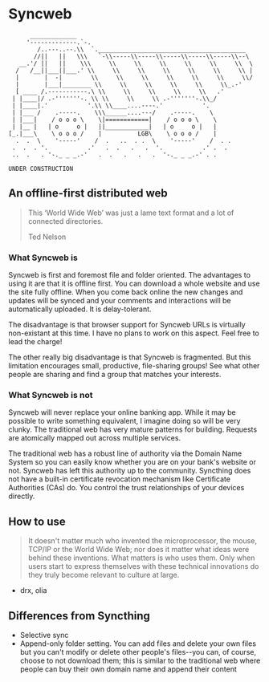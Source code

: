 # Syncweb

```plain
      _____________
     '-------------.`-.
        /..---..--.\\  `._________________________________________
       //||   ||   \\\   `-\\-----\\-----\\-----\\-----\\-----\\--\
   __.'/ ||   ||    \\\     \\     \\     \\     \\     \\     \\  \
  /   /__||___||___.' \\     \\     \\     \\     \\     \\     \\ |
  |       |  -|        \\     \\     \\     \\     \\     \\     \\/
  |       |___|________ \\     \\     \\     \\     \\     \\_.-'
  [ ____ /.-----------.\ \\     \\     \\     \\     \\   .'
 | |____|/ .-'''''''-. \\ \\     \\     \\ .-'''''''-.\\_/
 | |____|.'           '.\\ \\____....----.'           '.
 | |___ /    .-----.    \\\______....---/    .-----.    \
 | |___|    / o o o \    \|============|    / o o o \    \
 | |__ |   | o     o |   ||____________|   | o     o |   |
[_.|___\    \ o o o /    |          LGB\    \ o o o /    |
  .  .  \    '-----'    /  .   ..  . .  \    '-----'    /  . .
 .  .  . '.           .'   .  .   .   .  '.           .' .  .
 ..  .   . '-._ _ _.-'   .  .   .   .   .  '-._ _ _.-' . .

UNDER CONSTRUCTION
```

## An offline-first distributed web

> This ‘World Wide Web’ was just a lame text format and a lot of connected directories.
>
> Ted Nelson

### What Syncweb is

Syncweb is first and foremost file and folder oriented. The advantages to using it are that it is offline first. You can download a whole website and use the site fully offline. When you come back online the new changes and updates will be synced and your comments and interactions will be automatically uploaded. It is delay-tolerant.

The disadvantage is that browser support for Syncweb URLs is virtually non-existant at this time. I have no plans to work on this aspect. Feel free to lead the charge!

The other really big disadvantage is that Syncweb is fragmented. But this limitation encourages small, productive, file-sharing groups! See what other people are sharing and find a group that matches your interests.

### What Syncweb is not

Syncweb will never replace your online banking app. While it may be possible to write something equivalent, I imagine doing so will be very clunky. The traditional web has very mature patterns for building. Requests are atomically mapped out across multiple services.

The traditional web has a robust line of authority via the Domain Name System so you can easily know whether you are on your bank's website or not. Syncweb has left this authority up to the community. Syncthing does not have a built-in certificate revocation mechanism like Certificate Authorities (CAs) do. You control the trust relationships of your devices directly.

## How to use

> It doesn't matter much who invented the microprocessor, the mouse, TCP/IP or the World Wide Web; nor does it matter what ideas were behind these inventions. What matters is who uses them. Only when users start to express themselves with these technical innovations do they truly become relevant to culture at large.

- drx, olia

## Differences from Syncthing

- Selective sync
- Append-only folder setting. You can add files and delete your own files but you can't modify or delete other people's files--you can, of course, choose to not download them; this is similar to the traditional web where people can buy their own domain name and append their content
